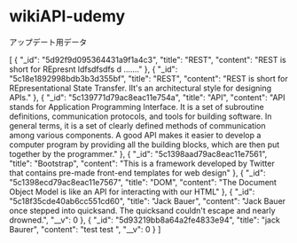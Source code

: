 # wikiAPI-udemy

アップデート用データ

[
    {
        "_id": "5d92f9d095364431a9f1a4c3",
        "title": "REST",
        "content": "REST is short for REpresnt ldfsdfsdfs d    ......."
    },
    {
        "_id": "5c18e1892998bdb3b3d355bf",
        "title": "REST",
        "content": "REST is short for REpresentational State Transfer. IIt's an architectural style for designing APIs."
    },
    {
        "_id": "5c139771d79ac8eac11e754a",
        "title": "API",
        "content": "API stands for Application Programming Interface. It is a set of subroutine definitions, communication protocols, and tools for building software. In general terms, it is a set of clearly defined methods of communication among various components. A good API makes it easier to develop a computer program by providing all the building blocks, which are then put together by the programmer."
    },
    {
        "_id": "5c1398aad79ac8eac11e7561",
        "title": "Bootstrap",
        "content": "This is a framework developed by Twitter that contains pre-made front-end templates for web design"
    },
    {
        "_id": "5c1398ecd79ac8eac11e7567",
        "title": "DOM",
        "content": "The Document Object Model is like an API for interacting with our HTML"
    },
    {
        "_id": "5c18f35cde40ab6cc551cd60",
        "title": "Jack Bauer",
        "content": "Jack Bauer once stepped into quicksand. The quicksand couldn't escape and nearly drowned.",
        "__v": 0
    },
    {
        "_id": "5d93219bb8a64a2fe4833e94",
        "title": "jack Baurer",
        "content": "test test ",
        "__v": 0
    }
]
